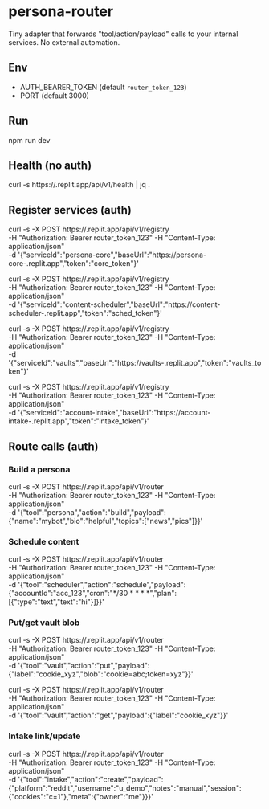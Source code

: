 # persona-router

Tiny adapter that forwards "tool/action/payload" calls to your internal services. No external automation.

## Env
- AUTH_BEARER_TOKEN (default `router_token_123`)
- PORT (default 3000)

## Run
npm run dev

## Health (no auth)
curl -s https://<your-repl>.replit.app/api/v1/health | jq .

## Register services (auth)
curl -s -X POST https://<your-repl>.replit.app/api/v1/registry \
  -H "Authorization: Bearer router_token_123" -H "Content-Type: application/json" \
  -d '{"serviceId":"persona-core","baseUrl":"https://persona-core-<user>.replit.app","token":"core_token"}'

curl -s -X POST https://<your-repl>.replit.app/api/v1/registry \
  -H "Authorization: Bearer router_token_123" -H "Content-Type: application/json" \
  -d '{"serviceId":"content-scheduler","baseUrl":"https://content-scheduler-<user>.replit.app","token":"sched_token"}'

curl -s -X POST https://<your-repl>.replit.app/api/v1/registry \
  -H "Authorization: Bearer router_token_123" -H "Content-Type: application/json" \
  -d '{"serviceId":"vaults","baseUrl":"https://vaults-<user>.replit.app","token":"vaults_token"}'

curl -s -X POST https://<your-repl>.replit.app/api/v1/registry \
  -H "Authorization: Bearer router_token_123" -H "Content-Type: application/json" \
  -d '{"serviceId":"account-intake","baseUrl":"https://account-intake-<user>.replit.app","token":"intake_token"}'

## Route calls (auth)
### Build a persona
curl -s -X POST https://<your-repl>.replit.app/api/v1/router \
  -H "Authorization: Bearer router_token_123" -H "Content-Type: application/json" \
  -d '{"tool":"persona","action":"build","payload":{"name":"mybot","bio":"helpful","topics":["news","pics"]}}'

### Schedule content
curl -s -X POST https://<your-repl>.replit.app/api/v1/router \
  -H "Authorization: Bearer router_token_123" -H "Content-Type: application/json" \
  -d '{"tool":"scheduler","action":"schedule","payload":{"accountId":"acc_123","cron":"*/30 * * * *","plan":[{"type":"text","text":"hi"}]}}'

### Put/get vault blob
curl -s -X POST https://<your-repl>.replit.app/api/v1/router \
  -H "Authorization: Bearer router_token_123" -H "Content-Type: application/json" \
  -d '{"tool":"vault","action":"put","payload":{"label":"cookie_xyz","blob":"cookie=abc;token=xyz"}}'

curl -s -X POST https://<your-repl>.replit.app/api/v1/router \
  -H "Authorization: Bearer router_token_123" -H "Content-Type: application/json" \
  -d '{"tool":"vault","action":"get","payload":{"label":"cookie_xyz"}}'

### Intake link/update
curl -s -X POST https://<your-repl>.replit.app/api/v1/router \
  -H "Authorization: Bearer router_token_123" -H "Content-Type: application/json" \
  -d '{"tool":"intake","action":"create","payload":{"platform":"reddit","username":"u_demo","notes":"manual","session":{"cookies":"c=1"},"meta":{"owner":"me"}}}'